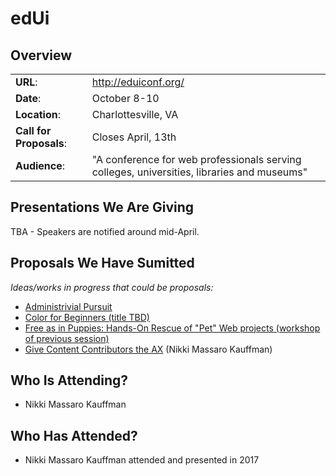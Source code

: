 # edUi

## Overview
|                         |                               |
| ----------------------- | ----------------------------- |
| __URL__:                | http://eduiconf.org/          |
| __Date__:               | October 8-10                  |
| __Location__:           | Charlottesville, VA           |
| __Call for Proposals__: | Closes April, 13th            | 
| __Audience__:           | "A conference for web professionals serving colleges, universities, libraries and museums" |

## Presentations We Are Giving
TBA - Speakers are notified around mid-April.

## Proposals We Have Sumitted
_Ideas/works in progress that could be proposals:_
- [Administrivial Pursuit](2018_proposals/administrivia.md)
- [Color for Beginners (title TBD)](2018_proposals/color_for_beginners.md)
- [Free as in Puppies: Hands-On Rescue of "Pet" Web projects (workshop of previous session)](2018_proposals/free_as_in_puppies_workshop.md)
- [Give Content Contributors the AX](2018_proposals/give_the_ax.md) (Nikki Massaro Kauffman)

## Who Is Attending?
- Nikki Massaro Kauffman

## Who Has Attended?
- Nikki Massaro Kauffman attended and presented in 2017
